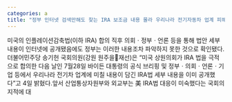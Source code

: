 ```yaml
---
categories: a
title: "정부 인터넷 검색만해도 찾는 IRA 보조금 내용 몰라 우리나라 전기자동차 업계 피해 내용 전혀 인지 못한 정황 드러나"
---
```

미국의 인플레이션감축법(이하 IRA) 합의 직후 의회ㆍ정부ㆍ언론 등을 통해 법안 세부내용이 인터넷에 공개됐음에도 정부는 이러한 내용조차 파악하지 못한 것으로 확인됐다.더불어민주당 송기헌 국회의원(강원 원주을재선)은 &ldquo;미국 상원의회가 IRA 법을 극적으로 합의한 다음 날인 7월28일 바이든 대통령의 공식 브리핑 및 정부ㆍ의회ㆍ언론ㆍ기업 등에서 우리나라 전기차 업계에 미칠 내용이 담긴 IRA법 세부 내용을 이미 공개했다&rdquo;고 4일 밝혔다.앞서 산업통상자원부와 외교부는 美 IRA법 대응이 미숙했다는 국회의 지적에 대